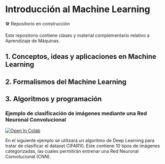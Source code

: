 # Introducción al Machine Learning

:hammer_and_wrench: Repositorio en construcción

Este repositorio contiene clases y material complementario relativo a Aprendizaje de Máquinas.

## 1. Conceptos, ideas y aplicaciones en Machine Learning


## 2. Formalismos del Machine Learning


## 3. Algoritmos y programación

### Ejemplo de clasificación de imágenes mediante una Red Neuronal Convolucional

[![Open In Colab](https://colab.research.google.com/assets/colab-badge.svg)](https://colab.research.google.com/github/cr2uchile/Curso_Machine_Learning/blob/main/material/ejemplo_cnn.ipynb)

En el siguiente ejemplo se utilizará un algoritmo de Deep Learning para tratar de clasificar el dataset CIFAR10. Este contiene 10 tipos de imágenes categorizadas, las cuales permitirán entrenar una Red Neuronal Convolucional (CNN).
